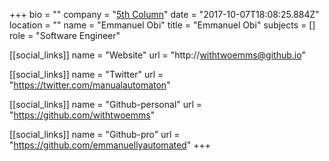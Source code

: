 +++
bio = ""
company = "[5th Column](http://5thcolumn.net/)"
date = "2017-10-07T18:08:25.884Z"
location = ""
name = "Emmanuel Obi"
title = "Emmanuel Obi"
subjects = []
role = "Software Engineer"

[[social_links]]
  name = "Website"
  url = "http://withtwoemms@github.io"

[[social_links]]
  name = "Twitter"
  url = "https://twitter.com/manualautomaton"

[[social_links]]
  name = "Github-personal"
  url = "https://github.com/withtwoemms"

[[social_links]]
  name = "Github-pro"
  url = "https://github.com/emmanuellyautomated"
+++
